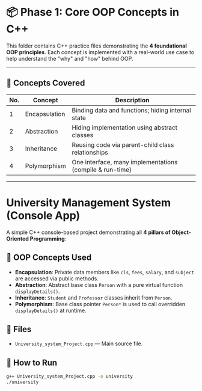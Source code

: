 
# 📦 Phase 1: Core OOP Concepts in C++

This folder contains C++ practice files demonstrating the **4 foundational OOP principles**. Each concept is implemented with a real-world use case to help understand the "why" and "how" behind OOP.

---

## 🧱 Concepts Covered

| No. | Concept           | Description                                              |
|-----|-------------------|----------------------------------------------------------|
| 1   | Encapsulation     | Binding data and functions; hiding internal state        | 
| 2   | Abstraction       | Hiding implementation using abstract classes             | 
| 3   | Inheritance       | Reusing code via parent-child class relationships        | 
| 4   | Polymorphism      | One interface, many implementations (compile & run-time) | 

---



# University Management System (Console App)

A simple C++ console-based project demonstrating all **4 pillars of Object-Oriented Programming**:

## 🔧 OOP Concepts Used
- **Encapsulation**: Private data members like `cls`, `fees`, `salary`, and `subject` are accessed via public methods.
- **Abstraction**: Abstract base class `Person` with a pure virtual function `displayDetails()`.
- **Inheritance**: `Student` and `Professor` classes inherit from `Person`.
- **Polymorphism**: Base class pointer `Person*` is used to call overridden `displayDetails()` at runtime.

## 📁 Files
- `University_system_Project.cpp` — Main source file.

## 🚀 How to Run

```bash
g++ University_system_Project.cpp -o university
./university
